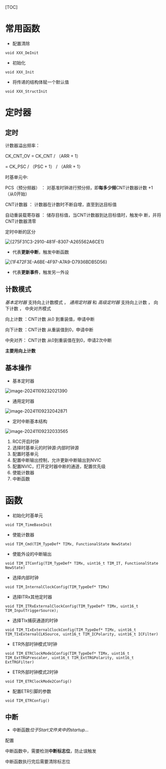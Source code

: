 [TOC]

# 常用函数

- 配置清除

```
void XXX_DeInit
```

- 初始化

```
void XXX_Init
```

- 将传递的结构体赋一个默认值

```
void XXX_StructInit
```

# 定时器

## 定时

计数器溢出频率：

CK_CNT_OV = CK_CNT / （ARR + 1）

= CK_PSC / （PSC + 1） / （ARR + 1）

时基单元中:

PCS（预分频器） ： 对基准时钟进行预分频，即**每多少频**CNT计数器计数 +1 （从0开始）

CNT计数器 ： 计数器在计数时不断自增，直至到达目标值

自动重装载寄存器 ： 储存目标值，当CNT计数器到达目标值时，触发中 断，并将CNT计数器清零

定时中断的区分

![{275F31C3-2910-481F-8307-A265562A6CE1}](C:\Users\tianxuan\AppData\Local\Packages\MicrosoftWindows.Client.CBS_cw5n1h2txyewy\TempState\ScreenClip\{275F31C3-2910-481F-8307-A265562A6CE1}.png)

- 代表**更新中断**，触发中断函数

![{1F472F3E-A6BE-4F97-A7A9-D7936BDB5D56}](C:\Users\tianxuan\AppData\Local\Packages\MicrosoftWindows.Client.CBS_cw5n1h2txyewy\TempState\ScreenClip\{1F472F3E-A6BE-4F97-A7A9-D7936BDB5D56}.png)

- 代表**更新事件**，触发另一外设

## 计数模式

*基本定时器* 支持向上计数模式 ， *通用定时器* 和 *高级定时器* 支持向上计数 ， 向下计数 ， 中央对齐模式

向上计数 ：CNT计数 从0 到重装值，申请中断

向下计数 ：CNT计数 从重装值到0，申请中断

中央对齐： CNT计数 从0到重装值在到0，申请2次中断

**主要用向上计数**



## 基本操作

- 基本定时器

![image-20241109232021390](C:\Users\tianxuan\AppData\Roaming\Typora\typora-user-images\image-20241109232021390.png)

- 通用定时器

![image-20241109232042871](C:\Users\tianxuan\AppData\Roaming\Typora\typora-user-images\image-20241109232042871.png)

- 定时中断基本结构

![image-20241109232033565](C:\Users\tianxuan\AppData\Roaming\Typora\typora-user-images\image-20241109232033565.png)

1. RCC开启时钟
2. 选择时基单元的时钟源:内部时钟源
3. 配置时基单元
4. 配置中断输出控制，允许更新中断输出到NVIC
5. 配置NVIC，打开定时器中断的通道，配置优先级
6. 使能计数器
7. 中断函数

# 函数

- 初始化时基单元

```
void TIM_TimeBaseInit
```

- 使能计数器

```
void TIM_Cmd(TIM_TypeDef* TIMx, FunctionalState NewState)
```

- 使能外设的中断输出

```
void TIM_ITConfig(TIM_TypeDef* TIMx, uint16_t TIM_IT, FunctionalState NewState)
```

- 选择内部时钟

```
void TIM_InternalClockConfig(TIM_TypeDef* TIMx)
```

- 选择ITRx其他定时器

```
void TIM_ITRxExternalClockConfig(TIM_TypeDef* TIMx, uint16_t TIM_InputTriggerSource);
```

- 选择TIx捕获通道的时钟

```
void TIM_TIxExternalClockConfig(TIM_TypeDef* TIMx, uint16_t TIM_TIxExternalCLKSource, uint16_t TIM_ICPolarity, uint16_t ICFilter)
```

- ETR外部时钟模式1时钟

```
void TIM_ETRClockMode1Config(TIM_TypeDef* TIMx, uint16_t TIM_ExtTRGPrescaler, uint16_t TIM_ExtTRGPolarity, uint16_t ExtTRGFilter)
```

- ETR外部时钟模式2时钟

```
void TIM_ETRClockMode2Config()
```

- 配置ETR引脚的参数

```
void TIM_ETRConfig()
```

## 中断

- 中断函数*位于Start文件夹中的startup...*

配置

中断函数中，需要检测**中断标志位**，防止误触发

中断函数执行完后需要清除标志位